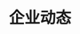 ---
{
    layout: Layout,
    isDynamic: true,
    title: 企业动态,
    dynamicTitle: {
        title: 企业动态,
        subTitle: 了解企业最新动态、行业资讯及新闻报道
    },
    dynamicList: [
        {
            date: 'Jun 07',
            year: '2021',
            title: 首批BSN跨链服务正式上线，已加入测试网供开发者体验首批BSN跨链服务正式上线，已加入测试网供开发者体验,
            description: 日前，边界智能、分布科技与区块链服务网络BSN达成战略合作，于2020年10月31日，在BSN跨链通信枢纽（Interchain Communications Hub）中各自适配完成了IRITA Hub和Poly Enterprise这两种跨链服务并在BSN测试网上线。日前，边界智能、分布科技与区块链服务网络BSN达成战略合作，于2020年10月31日，在BSN跨链通信枢纽（Interchain Communications Hub）中各自适配完成了IRITA Hub和Poly Enterprise这两种跨链服务并在BSN测试网上线。,
            imgName: https://www.bianjie.ai/dist/IRITA_framework.png?86410c374ac574b393fdd7b10ff42098,
            route: /news/跨链技术浅析,
            link: https://mp.weixin.qq.com/s/s69uTkFOv7kyU14DgmhRBw
        },
        {
            date: 'Jun 07',
            year: '2021',
            title: 首批BSN跨链服务正式上线，已加入测试网供开发者体验首批BSN跨链服务正式上线，已加入测试网供开发者体验,
            description: 日前，边界智能、分布科技与区块链服务网络BSN达成战略合作，于2020年10月31日，在BSN跨链通信枢纽（Interchain Communications Hub）中各自适配完成了IRITA Hub和Poly Enterprise这两种跨链服务并在BSN测试网上线。,
            imgName: https://mmbiz.qpic.cn/mmbiz_jpg/nSAFziamLbMzsQwneNrr8nGVjKI9jTVA98Lx69HiamXAt57jFxH36SPlCNAp0FXEqvD1VJJNHfUVcAPBBlNiboYUw/640?wx_fmt=jpeg&tp=webp&wxfrom=5&wx_lazy=1&wx_co=1,
            route: /news/NFT,
            link: https://mp.weixin.qq.com/s/s69uTkFOv7kyU14DgmhRBw
        },
        {
            date: 'Jun 07',
            year: '2021',
            title: 首批BSN跨链服务正式上线，已加入测试网供开发者体验,
            description: 日前，边界智能、分布科技与区块链服务网络BSN达成战略合作，于2020年10月31日，在BSN跨链通信枢纽（Interchain Communications Hub）中各自适配完成了IRITA Hub和Poly Enterprise这两种跨链服务并在BSN测试网上线。,
            imgName: https://mmbiz.qpic.cn/mmbiz_jpg/nSAFziamLbMzsQwneNrr8nGVjKI9jTVA98Lx69HiamXAt57jFxH36SPlCNAp0FXEqvD1VJJNHfUVcAPBBlNiboYUw/640?wx_fmt=jpeg&tp=webp&wxfrom=5&wx_lazy=1&wx_co=1,
            route: ,
            link: https://mp.weixin.qq.com/s/s69uTkFOv7kyU14DgmhRBw
        },
        {
            date: 'Jun 07',
            year: '2021',
            title: 首批BSN跨链服务正式上线，已加入测试网供开发者体验,
            description: 日前，边界智能、分布科技与区块链服务网络BSN达成战略合作，于2020年10月31日，在BSN跨链通信枢纽（Interchain Communications Hub）中各自适配完成了IRITA Hub和Poly Enterprise这两种跨链服务并在BSN测试网上线。,
            imgName: https://mmbiz.qpic.cn/mmbiz_jpg/nSAFziamLbMzsQwneNrr8nGVjKI9jTVA98Lx69HiamXAt57jFxH36SPlCNAp0FXEqvD1VJJNHfUVcAPBBlNiboYUw/640?wx_fmt=jpeg&tp=webp&wxfrom=5&wx_lazy=1&wx_co=1,
            route: ,
            link: https://mp.weixin.qq.com/s/s69uTkFOv7kyU14DgmhRBw
        },
        {
            date: 'Jun 07',
            year: '2021',
            title: 首批BSN跨链服务正式上线，已加入测试网供开发者体验,
            description: 日前，边界智能、分布科技与区块链服务网络BSN达成战略合作，于2020年10月31日，在BSN跨链通信枢纽（Interchain Communications Hub）中各自适配完成了IRITA Hub和Poly Enterprise这两种跨链服务并在BSN测试网上线。,
            imgName: https://mmbiz.qpic.cn/mmbiz_jpg/nSAFziamLbMzsQwneNrr8nGVjKI9jTVA98Lx69HiamXAt57jFxH36SPlCNAp0FXEqvD1VJJNHfUVcAPBBlNiboYUw/640?wx_fmt=jpeg&tp=webp&wxfrom=5&wx_lazy=1&wx_co=1,
            route: ,
            link: https://mp.weixin.qq.com/s/s69uTkFOv7kyU14DgmhRBw
        },
        {
            date: 'Jun 07',
            year: '2021',
            title: 首批BSN跨链服务正式上线，已加入测试网供开发者体验首批BSN跨链服务正式上线，已加入测试网供开发者体验,
            description: 日前，边界智能、分布科技与区块链服务网络BSN达成战略合作，于2020年10月31日，在BSN跨链通信枢纽（Interchain Communications Hub）中各自适配完成了IRITA Hub和Poly Enterprise这两种跨链服务并在BSN测试网上线。,
            imgName: https://mmbiz.qpic.cn/mmbiz_jpg/nSAFziamLbMzsQwneNrr8nGVjKI9jTVA98Lx69HiamXAt57jFxH36SPlCNAp0FXEqvD1VJJNHfUVcAPBBlNiboYUw/640?wx_fmt=jpeg&tp=webp&wxfrom=5&wx_lazy=1&wx_co=1,
            route: ,
            link: https://mp.weixin.qq.com/s/s69uTkFOv7kyU14DgmhRBw
        },
        {
            date: 'Jun 07',
            year: '2021',
            title: 首批BSN跨链服务正式上线，已加入测试网供开发者体验,
            description: 日前，边界智能、分布科技与区块链服务网络BSN达成战略合作，于2020年10月31日，在BSN跨链通信枢纽（Interchain Communications Hub）中各自适配完成了IRITA Hub和Poly Enterprise这两种跨链服务并在BSN测试网上线。,
            imgName: https://mmbiz.qpic.cn/mmbiz_jpg/nSAFziamLbMzsQwneNrr8nGVjKI9jTVA98Lx69HiamXAt57jFxH36SPlCNAp0FXEqvD1VJJNHfUVcAPBBlNiboYUw/640?wx_fmt=jpeg&tp=webp&wxfrom=5&wx_lazy=1&wx_co=1,
            route: ,
            link: https://mp.weixin.qq.com/s/s69uTkFOv7kyU14DgmhRBw
        },
        {
            date: 'Jun 07',
            year: '2021',
            title: 首批BSN跨链服务正式上线，已加入测试网供开发者体验,
            description: 日前，边界智能、分布科技与区块链服务网络BSN达成战略合作，于2020年10月31日，在BSN跨链通信枢纽（Interchain Communications Hub）中各自适配完成了IRITA Hub和Poly Enterprise这两种跨链服务并在BSN测试网上线。,
            imgName: https://mmbiz.qpic.cn/mmbiz_jpg/nSAFziamLbMzsQwneNrr8nGVjKI9jTVA98Lx69HiamXAt57jFxH36SPlCNAp0FXEqvD1VJJNHfUVcAPBBlNiboYUw/640?wx_fmt=jpeg&tp=webp&wxfrom=5&wx_lazy=1&wx_co=1,
            route: ,
            link: https://mp.weixin.qq.com/s/s69uTkFOv7kyU14DgmhRBw
        },
        {
            date: 'Jun 07',
            year: '2021',
            title: 首批BSN跨链服务正式上线，已加入测试网供开发者体验,
            description: 日前，边界智能、分布科技与区块链服务网络BSN达成战略合作，于2020年10月31日，在BSN跨链通信枢纽（Interchain Communications Hub）中各自适配完成了IRITA Hub和Poly Enterprise这两种跨链服务并在BSN测试网上线。,
            imgName: https://mmbiz.qpic.cn/mmbiz_jpg/nSAFziamLbMzsQwneNrr8nGVjKI9jTVA98Lx69HiamXAt57jFxH36SPlCNAp0FXEqvD1VJJNHfUVcAPBBlNiboYUw/640?wx_fmt=jpeg&tp=webp&wxfrom=5&wx_lazy=1&wx_co=1,
            route: ,
            link: https://mp.weixin.qq.com/s/s69uTkFOv7kyU14DgmhRBw
        },
        {
            date: 'Jun 07',
            year: '2021',
            title: 首批BSN跨链服务正式上线，已加入测试网供开发者体验,
            description: 日前，边界智能、分布科技与区块链服务网络BSN达成战略合作，于2020年10月31日，在BSN跨链通信枢纽（Interchain Communications Hub）中各自适配完成了IRITA Hub和Poly Enterprise这两种跨链服务并在BSN测试网上线。,
            imgName: https://mmbiz.qpic.cn/mmbiz_jpg/nSAFziamLbMzsQwneNrr8nGVjKI9jTVA98Lx69HiamXAt57jFxH36SPlCNAp0FXEqvD1VJJNHfUVcAPBBlNiboYUw/640?wx_fmt=jpeg&tp=webp&wxfrom=5&wx_lazy=1&wx_co=1,
            route: ,
            link: https://mp.weixin.qq.com/s/s69uTkFOv7kyU14DgmhRBw
        },
        {
            date: 'Jun 07',
            year: '2021',
            title: 首批BSN跨链服务正式上线，已加入测试网供开发者体验,
            description: 日前，边界智能、分布科技与区块链服务网络BSN达成战略合作，于2020年10月31日，在BSN跨链通信枢纽（Interchain Communications Hub）中各自适配完成了IRITA Hub和Poly Enterprise这两种跨链服务并在BSN测试网上线。,
            imgName: https://mmbiz.qpic.cn/mmbiz_jpg/nSAFziamLbMzsQwneNrr8nGVjKI9jTVA98Lx69HiamXAt57jFxH36SPlCNAp0FXEqvD1VJJNHfUVcAPBBlNiboYUw/640?wx_fmt=jpeg&tp=webp&wxfrom=5&wx_lazy=1&wx_co=1,
            route: ,
            link: https://mp.weixin.qq.com/s/s69uTkFOv7kyU14DgmhRBw
        },
        {
            date: 'Jun 07',
            year: '2021',
            title: 首批BSN跨链服务正式上线，已加入测试网供开发者体验,
            description: 日前，边界智能、分布科技与区块链服务网络BSN达成战略合作，于2020年10月31日，在BSN跨链通信枢纽（Interchain Communications Hub）中各自适配完成了IRITA Hub和Poly Enterprise这两种跨链服务并在BSN测试网上线。,
            imgName: https://mmbiz.qpic.cn/mmbiz_jpg/nSAFziamLbMzsQwneNrr8nGVjKI9jTVA98Lx69HiamXAt57jFxH36SPlCNAp0FXEqvD1VJJNHfUVcAPBBlNiboYUw/640?wx_fmt=jpeg&tp=webp&wxfrom=5&wx_lazy=1&wx_co=1,
            route: ,
            link: https://mp.weixin.qq.com/s/s69uTkFOv7kyU14DgmhRBw
        },
        {
            date: 'Jun 07',
            year: '2021',
            title: 首批BSN跨链服务正式上线，已加入测试网供开发者体验,
            description: 日前，边界智能、分布科技与区块链服务网络BSN达成战略合作，于2020年10月31日，在BSN跨链通信枢纽（Interchain Communications Hub）中各自适配完成了IRITA Hub和Poly Enterprise这两种跨链服务并在BSN测试网上线。,
            imgName: https://mmbiz.qpic.cn/mmbiz_jpg/nSAFziamLbMzsQwneNrr8nGVjKI9jTVA98Lx69HiamXAt57jFxH36SPlCNAp0FXEqvD1VJJNHfUVcAPBBlNiboYUw/640?wx_fmt=jpeg&tp=webp&wxfrom=5&wx_lazy=1&wx_co=1,
            route: ,
            link: https://mp.weixin.qq.com/s/s69uTkFOv7kyU14DgmhRBw
        },
        {
            date: 'Jun 07',
            year: '2021',
            title: 首批BSN跨链服务正式上线，已加入测试网供开发者体验,
            description: 日前，边界智能、分布科技与区块链服务网络BSN达成战略合作，于2020年10月31日，在BSN跨链通信枢纽（Interchain Communications Hub）中各自适配完成了IRITA Hub和Poly Enterprise这两种跨链服务并在BSN测试网上线。,
            imgName: https://mmbiz.qpic.cn/mmbiz_jpg/nSAFziamLbMzsQwneNrr8nGVjKI9jTVA98Lx69HiamXAt57jFxH36SPlCNAp0FXEqvD1VJJNHfUVcAPBBlNiboYUw/640?wx_fmt=jpeg&tp=webp&wxfrom=5&wx_lazy=1&wx_co=1,
            route: ,
            link: https://mp.weixin.qq.com/s/s69uTkFOv7kyU14DgmhRBw
        },
        {
            date: 'Jun 07',
            year: '2021',
            title: 首批BSN跨链服务正式上线，已加入测试网供开发者体验,
            description: 日前，边界智能、分布科技与区块链服务网络BSN达成战略合作，于2020年10月31日，在BSN跨链通信枢纽（Interchain Communications Hub）中各自适配完成了IRITA Hub和Poly Enterprise这两种跨链服务并在BSN测试网上线。,
            imgName: https://mmbiz.qpic.cn/mmbiz_jpg/nSAFziamLbMzsQwneNrr8nGVjKI9jTVA98Lx69HiamXAt57jFxH36SPlCNAp0FXEqvD1VJJNHfUVcAPBBlNiboYUw/640?wx_fmt=jpeg&tp=webp&wxfrom=5&wx_lazy=1&wx_co=1,
            route: ,
            link: https://mp.weixin.qq.com/s/s69uTkFOv7kyU14DgmhRBw
        },
    ],
}
---